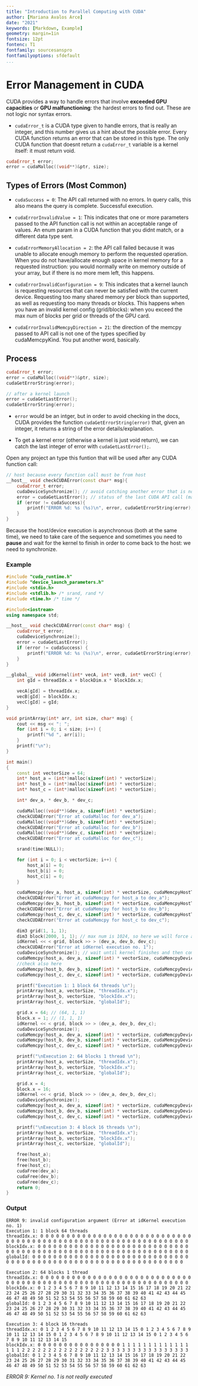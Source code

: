 ```yaml
---
title: "Introduction to Parallel Computing with CUDA"
author: [Mariana Avalos Arce]
date: "2021"
keywords: [Markdown, Example]
geometry: margin=1in
fontsize: 12pt
fontenc: T1
fontfamily: sourcesanspro  
fontfamilyoptions: sfdefault
...
```


# Error Management in CUDA

CUDA provides a way to handle errors that involve **exceeded GPU capacities** or **GPU malfunctioning**: the hardest errors to find out. These are not logic nor syntax errors.

- `cudaError_t` is a CUDA type given to handle errors, that is really an integer, and this number gives us a hint about the possible error. Every CUDA function returns an error that can be stored in this type. The only CUDA function that doesnt return a `cudaError_t` variable is a kernel itself: it must return void.

```c++
cudaError_t error;
error = cudaMalloc((void**)&ptr, size);
```

## Types of Errors (Most Common)

- `cudaSuccess = 0`: The API call returned with no errors. In query calls, this also means the query is complete. Successful execution.

- `cudaErrorInvalidValue = 1`: This indicates that one or more parameters passed to the API function call is not within an acceptable range of values. An enum param in a CUDA function that you didnt match, or a different data type sent.

- `cudaErrorMemoryAllocation = 2`: the API call failed because it was unable to allocate enough memory to perform the requested operation. When you do not have/allocate enough space in kernel memory for a requested instruction: you would normally write on memory outside of your array, but if there is no more mem left, this happens.

- `cudaErrorInvalidConfiguration = 9`: This indicates that a kernel launch is requesting resources that can never be satisfied with the current device. Requesting too many shared memory per block than supported, as well as requesting too many threads or blocks. This happens when you have an invalid kernel config (grid/blocks): when you exceed the max num of blocks per grid or threads of the GPU card.

- `cudaErrorInvalidMemcpyDirection = 21`: the direction of the memcpy passed to API call is not one of the types specified by cudaMemcpyKind. You put another word, basically.

## Process

```c++
cudaError_t error;
error = cudaMalloc((void**)&ptr, size);
cudaGetErrorString(error);

// after a kernel launch
error = cudaGetLastError();
cudaGetErrorString(error);
```

- `error` would be an intger, but in order to avoid checking in the docs, CUDA provides the function `cudaGetErrorString(error)` that, given an integer, it returns a string of the error details/explanation.

- To get a kernel error (otherwise a kernel is just void return), we can catch the last integer of error with `cudaGetLastError();`.

Open any project an type this funtion that will be used after any CUDA function call:

```c++
// host because every function call must be from host
__host__ void checkCUDAError(const char* msg){
    cudaError_t error;
    cudaDeviceSynchronize(); // avoid catching another error that is not the next we want
    error = cudaGetLastError(); // status of the last CUDA API call (maybe 0 or success, not error)
    if (error != cudaSuccess){
        printf("ERROR %d: %s (%s)\n", error, cudaGetErrorString(error), msg);
    }
}
```

Because the host/device execution is asynchronous (both at the same time), we need to take care of the sequence and sometimes you need to **pause** and wait for the kernel to finish in order to come back to the host: we need to synchronize.

### Example

```c++
#include "cuda_runtime.h"
#include "device_launch_parameters.h"
#include <stdio.h>
#include <stdlib.h> /* srand, rand */
#include <time.h> /* time */

#include<iostream>
using namespace std;

__host__ void checkCUDAError(const char* msg) {
	cudaError_t error;
	cudaDeviceSynchronize(); 
	error = cudaGetLastError(); 
	if (error != cudaSuccess) {
		printf("ERROR %d: %s (%s)\n", error, cudaGetErrorString(error), msg);
	}
}

__global__ void idKernel(int* vecA, int* vecB, int* vecC) {
	int gId = threadIdx.x + blockDim.x * blockIdx.x;

	vecA[gId] = threadIdx.x;
	vecB[gId] = blockIdx.x;
	vecC[gId] = gId;
}

void printArray(int* arr, int size, char* msg) {
	cout << msg << ": ";
	for (int i = 0; i < size; i++) {
		printf("%d ", arr[i]);
	}
	printf("\n");
}

int main()
{
	const int vectorSize = 64;
	int* host_a = (int*)malloc(sizeof(int) * vectorSize);
	int* host_b = (int*)malloc(sizeof(int) * vectorSize);
	int* host_c = (int*)malloc(sizeof(int) * vectorSize);

	int* dev_a, * dev_b, * dev_c;

	cudaMalloc((void**)&dev_a, sizeof(int) * vectorSize);
	checkCUDAError("Error at cudaMalloc for dev_a");
	cudaMalloc((void**)&dev_b, sizeof(int) * vectorSize);
	checkCUDAError("Error at cudaMalloc for dev_b");
	cudaMalloc((void**)&dev_c, sizeof(int) * vectorSize);
	checkCUDAError("Error at cudaMalloc for dev_c");

	srand(time(NULL));

	for (int i = 0; i < vectorSize; i++) {
		host_a[i] = 0;
		host_b[i] = 0;
		host_c[i] = 0;
	}

	cudaMemcpy(dev_a, host_a, sizeof(int) * vectorSize, cudaMemcpyHostToDevice);
	checkCUDAError("Error at cudaMemcpy for host_a to dev_a");
	cudaMemcpy(dev_b, host_b, sizeof(int) * vectorSize, cudaMemcpyHostToDevice);
	checkCUDAError("Error at cudaMemcpy for host_b to dev_b");
	cudaMemcpy(host_c, dev_c, sizeof(int) * vectorSize, cudaMemcpyHostToDevice); // error 1
	checkCUDAError("Error at cudaMemcpy for host_c to dev_c");

	dim3 grid(1, 1, 1);
	dim3 block(2000, 1, 1); // max num is 1024, so here we will force an error
	idKernel << < grid, block >> > (dev_a, dev_b, dev_c);
	checkCUDAError("Error at idKernel execution no. 1");
	cudaDeviceSynchronize(); // wait until kernel finishes and then come back to following code // not needed to check
	cudaMemcpy(host_a, dev_a, sizeof(int) * vectorSize, cudaMemcpyDeviceToHost);
	//check also here
	cudaMemcpy(host_b, dev_b, sizeof(int) * vectorSize, cudaMemcpyDeviceToHost);
	cudaMemcpy(host_c, dev_c, sizeof(int) * vectorSize, cudaMemcpyDeviceToHost);

	printf("Execution 1: 1 block 64 threads \n");
	printArray(host_a, vectorSize, "threadIdx.x");
	printArray(host_b, vectorSize, "blockIdx.x");
	printArray(host_c, vectorSize, "globalId");

	grid.x = 64; // (64, 1, 1)
	block.x = 1; // (1, 1, 1)
	idKernel << < grid, block >> > (dev_a, dev_b, dev_c);
	cudaDeviceSynchronize();
	cudaMemcpy(host_a, dev_a, sizeof(int) * vectorSize, cudaMemcpyDeviceToHost);
	cudaMemcpy(host_b, dev_b, sizeof(int) * vectorSize, cudaMemcpyDeviceToHost);
	cudaMemcpy(host_c, dev_c, sizeof(int) * vectorSize, cudaMemcpyDeviceToHost);

	printf("\nExecution 2: 64 blocks 1 thread \n");
	printArray(host_a, vectorSize, "threadIdx.x");
	printArray(host_b, vectorSize, "blockIdx.x");
	printArray(host_c, vectorSize, "globalId");

	grid.x = 4;
	block.x = 16;
	idKernel << < grid, block >> > (dev_a, dev_b, dev_c);
	cudaDeviceSynchronize();
	cudaMemcpy(host_a, dev_a, sizeof(int) * vectorSize, cudaMemcpyDeviceToHost);
	cudaMemcpy(host_b, dev_b, sizeof(int) * vectorSize, cudaMemcpyDeviceToHost);
	cudaMemcpy(host_c, dev_c, sizeof(int) * vectorSize, cudaMemcpyDeviceToHost);

	printf("\nExecution 3: 4 block 16 threads \n");
	printArray(host_a, vectorSize, "threadIdx.x");
	printArray(host_b, vectorSize, "blockIdx.x");
	printArray(host_c, vectorSize, "globalId");

	free(host_a);
	free(host_b);
	free(host_c);
	cudaFree(dev_a);
	cudaFree(dev_b);
	cudaFree(dev_c);
	return 0;
}
```

### Output

```
ERROR 9: invalid configuration argument (Error at idKernel execution no. 1)
Execution 1: 1 block 64 threads
threadIdx.x: 0 0 0 0 0 0 0 0 0 0 0 0 0 0 0 0 0 0 0 0 0 0 0 0 0 0 0 0 0 0 0 0 0 0 0 0 0 0 0 0 0 0 0 0 0 0 0 0 0 0 0 0 0 0 0 0 0 0 0 0 0 0 0 0
blockIdx.x: 0 0 0 0 0 0 0 0 0 0 0 0 0 0 0 0 0 0 0 0 0 0 0 0 0 0 0 0 0 0 0 0 0 0 0 0 0 0 0 0 0 0 0 0 0 0 0 0 0 0 0 0 0 0 0 0 0 0 0 0 0 0 0 0
globalId: 0 0 0 0 0 0 0 0 0 0 0 0 0 0 0 0 0 0 0 0 0 0 0 0 0 0 0 0 0 0 0 0 0 0 0 0 0 0 0 0 0 0 0 0 0 0 0 0 0 0 0 0 0 0 0 0 0 0 0 0 0 0 0 0

Execution 2: 64 blocks 1 thread
threadIdx.x: 0 0 0 0 0 0 0 0 0 0 0 0 0 0 0 0 0 0 0 0 0 0 0 0 0 0 0 0 0 0 0 0 0 0 0 0 0 0 0 0 0 0 0 0 0 0 0 0 0 0 0 0 0 0 0 0 0 0 0 0 0 0 0 0
blockIdx.x: 0 1 2 3 4 5 6 7 8 9 10 11 12 13 14 15 16 17 18 19 20 21 22 23 24 25 26 27 28 29 30 31 32 33 34 35 36 37 38 39 40 41 42 43 44 45 46 47 48 49 50 51 52 53 54 55 56 57 58 59 60 61 62 63
globalId: 0 1 2 3 4 5 6 7 8 9 10 11 12 13 14 15 16 17 18 19 20 21 22 23 24 25 26 27 28 29 30 31 32 33 34 35 36 37 38 39 40 41 42 43 44 45 46 47 48 49 50 51 52 53 54 55 56 57 58 59 60 61 62 63

Execution 3: 4 block 16 threads
threadIdx.x: 0 1 2 3 4 5 6 7 8 9 10 11 12 13 14 15 0 1 2 3 4 5 6 7 8 9 10 11 12 13 14 15 0 1 2 3 4 5 6 7 8 9 10 11 12 13 14 15 0 1 2 3 4 5 6 7 8 9 10 11 12 13 14 15
blockIdx.x: 0 0 0 0 0 0 0 0 0 0 0 0 0 0 0 0 1 1 1 1 1 1 1 1 1 1 1 1 1 1 1 1 2 2 2 2 2 2 2 2 2 2 2 2 2 2 2 2 3 3 3 3 3 3 3 3 3 3 3 3 3 3 3 3
globalId: 0 1 2 3 4 5 6 7 8 9 10 11 12 13 14 15 16 17 18 19 20 21 22 23 24 25 26 27 28 29 30 31 32 33 34 35 36 37 38 39 40 41 42 43 44 45 46 47 48 49 50 51 52 53 54 55 56 57 58 59 60 61 62 63
```

*ERROR 9: Kernel no. 1 is not really executed*
